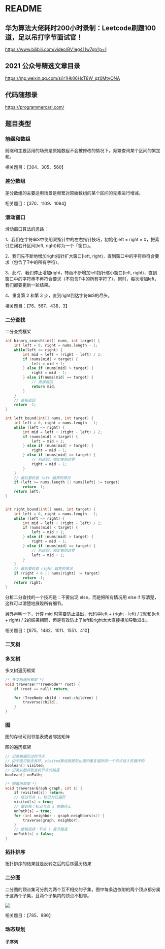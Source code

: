 # README

## 华为算法大佬耗时200小时录制：Leetcode刷题100道，足以吊打字节面试官！
https://www.bilibili.com/video/BV1eg411w7gn?p=1

## 2021 公众号精选文章目录
https://mp.weixin.qq.com/s/ir1Hk06HcT8W_qz0MtyONA

## 代码随想录
https://programmercarl.com/

## 题目类型
### 前缀和数组
前缀和主要适用的场景是原始数组不会被修改的情况下，频繁查询某个区间的累加和。

相关题目：【304、305、560】

### 差分数组
差分数组的主要适用场景是频繁对原始数组的某个区间的元素进行增减。

相关题目：【370、1109、1094】

### 滑动窗口
滑动窗口算法的思路：

1、我们在字符串S中使用双指针中的左右指针技巧，初始化left = right = 0，把索引左闭右开区间[left, right)称为一个「窗口」。

2、我们先不断地增加right指针扩大窗口[left, right)，直到窗口中的字符串符合要求（包含了T中的所有字符）。

3、此时，我们停止增加right，转而不断增加left指针缩小窗口[left, right)，直到窗口中的字符串不再符合要求（不包含T中的所有字符了）。同时，每次增加left，我们都要更新一轮结果。

4、重复第 2 和第 3 步，直到right到达字符串S的尽头。

相关题目：【76、567、438、3】

### 二分查找
二分查找框架
```c++
int binary_search(int[] nums, int target) {
    int left = 0, right = nums.length - 1;
    while(left <= right) {
        int mid = left + (right - left) / 2;
        if (nums[mid] < target) {
            left = mid + 1;
        } else if (nums[mid] > target) {
            right = mid - 1;
        } else if(nums[mid] == target) {
            // 直接返回
            return mid;
        }
    }
    // 直接返回
    return -1;
}

int left_bound(int[] nums, int target) {
    int left = 0, right = nums.length - 1;
    while (left <= right) {
        int mid = left + (right - left) / 2;
        if (nums[mid] < target) {
            left = mid + 1;
        } else if (nums[mid] > target) {
            right = mid - 1;
        } else if (nums[mid] == target) {
            // 别返回，锁定左侧边界
            right = mid - 1;
        }
    }
    // 最后要检查 left 越界的情况
    if (left >= nums.length || nums[left] != target)
        return -1;
    return left;
}


int right_bound(int[] nums, int target) {
    int left = 0, right = nums.length - 1;
    while (left <= right) {
        int mid = left + (right - left) / 2;
        if (nums[mid] < target) {
            left = mid + 1;
        } else if (nums[mid] > target) {
            right = mid - 1;
        } else if (nums[mid] == target) {
            // 别返回，锁定右侧边界
            left = mid + 1;
        }
    }
    // 最后要检查 right 越界的情况
    if (right < 0 || nums[right] != target)
        return -1;
    return right;
}
```

分析二分查找的一个技巧是：不要出现 else，而是把所有情况用 else if 写清楚，这样可以清楚地展现所有细节。

另外声明一下，计算 mid 时需要防止溢出，代码中left + (right - left) / 2就和(left + right) / 2的结果相同，但是有效防止了left和right太大直接相加导致溢出。

相关题目：【875、1482、1011、1551、410】

### 二叉树

### 多叉树
多叉树遍历框架
```c++
/* 多叉树遍历框架 */
void traverse(**TreeNode** root) {
    if (root == null) return;

    for (TreeNode child : root.children) {
        traverse(child);
    }
}
```

### 图

图的存储可用邻接表或者邻接矩阵

图的遍历框架
```c++
// 记录被遍历过的节点
// 由于图可能含有环，visited数组就是防止递归重复遍历同一个节点进入死循环的
boolean[] visited;
// 记录从起点到当前节点的路径
boolean[] onPath;

/* 图遍历框架 */
void traverse(Graph graph, int s) {
    if (visited[s]) return;
    // 经过节点 s，标记为已遍历
    visited[s] = true;
    // 做选择：标记节点 s 在路径上
    onPath[s] = true;
    for (int neighbor : graph.neighbors(s)) {
        traverse(graph, neighbor);
    }
    // 撤销选择：节点 s 离开路径
    onPath[s] = false;
}
```

### 拓扑排序

拓扑排序的结果就是反转之后的后序遍历结果

### 二分图

二分图的顶点集可分割为两个互不相交的子集，图中每条边依附的两个顶点都分属于这两个子集，且两个子集内的顶点不相邻。

![](https://mmbiz.qpic.cn/sz_mmbiz_png/gibkIz0MVqdEHc01wZTpaCcy92roIW5z5OqAuBsactmk7BkoqE0z9vE2D8IoPMtuNDdnSr6fZDiclSs4K2FYjVDw/640?wx_fmt=png&wxfrom=5&wx_lazy=1&wx_co=1)

相关题目：【785、886】


### 动态规划

#### 子序列